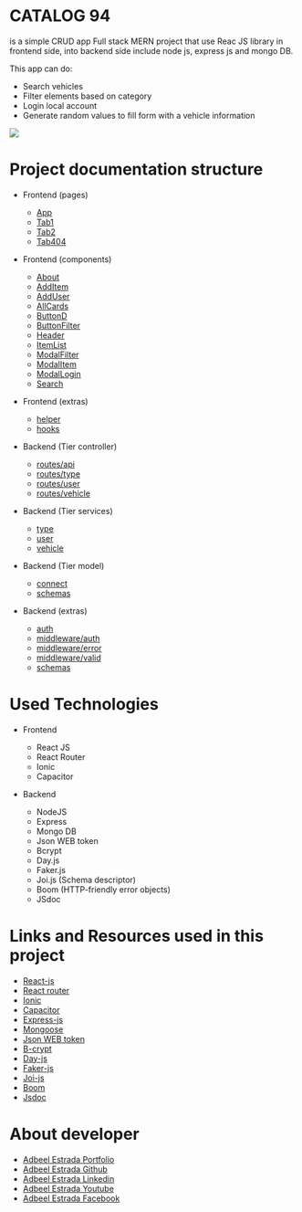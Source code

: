 # CATALOG 94
is a simple CRUD app Full stack MERN project that use Reac JS library in frontend side, into backend side include node js, express js and mongo DB.

This app can do:
- Search vehicles
- Filter elements based on category
- Login local account
- Generate random values to fill form with a vehicle information

![](/static/img/readme.png)

# Project documentation structure
- Frontend (pages)
  - [App](/static/doc/App.html)
  - [Tab1](/static/doc/Tab1.html)
  - [Tab2](/static/doc/Tab2.html)
  - [Tab404](/static/doc/Tab404.html)

- Frontend (components)
  - [About](/static/doc/About.html)
  - [AddItem](/static/doc/AddItem.html)
  - [AddUser](/static/doc/AddUser.html)
  - [AllCards](/static/doc/AllCards.html)
  - [ButtonD](/static/doc/ButtonD.html)
  - [ButtonFilter](/static/doc/ButtonFilter.html)
  - [Header](/static/doc/Header.html)
  - [ItemList](/static/doc/ItemList.html)
  - [ModalFilter](/static/doc/ModalFilter.html)
  - [ModalItem](/static/doc/ModalItem.html)
  - [ModalLogin](/static/doc/ModalLogin.html)
  - [Search](/static/doc/Search.html)

- Frontend (extras)
  - [helper](/static/doc/view_helper.html)
  - [hooks](/static/doc/view_hooks.html)


- Backend (Tier controller)
  - [routes/api](/static/doc/route_api.html)
  - [routes/type](/static/doc/route_type.html)
  - [routes/user](/static/doc/route_user.html)
  - [routes/vehicle](/static/doc/route_vehicle.html)

- Backend (Tier services)
  - [type](/static/doc/service_type.html)
  - [user](/static/doc/service_user.html)
  - [vehicle](/static/doc/service_vehicle.html)

- Backend (Tier model)
  - [connect](/static/doc/model_connect.html)
  - [schemas](/static/doc/model_schemas.html)

- Backend (extras)
  - [auth](/static/doc/util_auth.html)
  - [middleware/auth](/static/doc/util_middleware_auth.html)
  - [middleware/error](/static/doc/util_middleware_error.html)
  - [middleware/valid](/static/doc/util_middleware_valid.html)
  - [schemas](/static/doc/util_schemas.html)

# Used Technologies
- Frontend
  - React JS
  - React Router
  - Ionic
  - Capacitor

- Backend
  - NodeJS
  - Express
  - Mongo DB
  - Json WEB token
  - Bcrypt
  - Day.js
  - Faker.js
  - Joi.js (Schema descriptor)
  - Boom (HTTP-friendly error objects)
  - JSdoc

# Links and Resources used in this project
- [React-js](https://reactjs.org)
- [React router](https://reactrouter.com/web/guides/quick-start)
- [Ionic](https://ionicframework.com)
- [Capacitor](https://capacitorjs.com)
- [Express-js](https://expressjs.com)
- [Mongoose](https://mongoosejs.com)
- [Json WEB token](https://www.npmjs.com/package/jsonwebtoken)
- [B-crypt](https://www.npmjs.com/package/bcrypt)
- [Day-js](https://day.js.org/en)
- [Faker-js](http://marak.github.io/faker.js)
- [Joi-js](https://joi.dev)
- [Boom](https://hapi.dev/module/boom)
- [Jsdoc](https://jsdoc.app)

# About developer
- [Adbeel Estrada Portfolio](https://eadbeel94.web.app/)
- [Adbeel Estrada Github](https://github.com/eadbeel94?tab=repositories)
- [Adbeel Estrada Linkedin](https://www.linkedin.com/in/adbeel-estrada-9a332b181/)
- [Adbeel Estrada Youtube](https://www.youtube.com/channel/UCKpR_x5WgtNCXx0oE2GuNag)
- [Adbeel Estrada Facebook](https://www.facebook.com/Z1K3C)